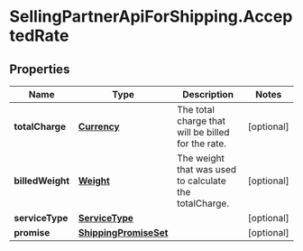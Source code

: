 # SellingPartnerApiForShipping.AcceptedRate

## Properties
Name | Type | Description | Notes
------------ | ------------- | ------------- | -------------
**totalCharge** | [**Currency**](Currency.md) | The total charge that will be billed for the rate. | [optional] 
**billedWeight** | [**Weight**](Weight.md) | The weight that was used to calculate the totalCharge. | [optional] 
**serviceType** | [**ServiceType**](ServiceType.md) |  | [optional] 
**promise** | [**ShippingPromiseSet**](ShippingPromiseSet.md) |  | [optional] 


